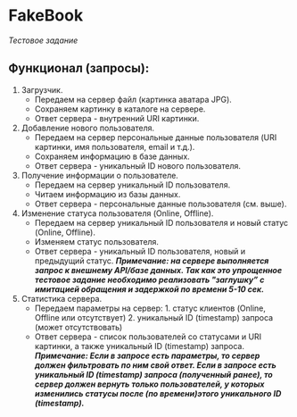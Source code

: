 # FakeBook
*Тестовое задание*
## Функционал (запросы):
1.	Загрузчик.
    * Передаем на сервер файл (картинка аватара JPG).
    * Сохраняем картинку в каталоге на сервере.
    * Ответ сервера - внутренний URI картинки.
2.	Добавление нового пользователя.
    * Передаем на сервер персональные данные пользователя (URI картинки, имя пользователя, email и т.д.).
    * Сохраняем информацию в базе данных.
    * Ответ сервера - уникальный ID нового пользователя.
3.	Получение информации о пользователе.
    * Передаем на сервер уникальный ID пользователя.
    * Читаем информацию из базы данных.
    * Ответ сервера - персональные данные пользователя (см. выше).
4.	Изменение статуса пользователя (Online, Offline).
    * Передаем на сервер уникальный ID пользователя и новый статус (Online, Offline).
    * Изменяем статус пользователя.
    * Ответ сервера - уникальный ID пользователя, новый и предыдущий статус.
***Примечание: на сервере выполняется запрос к внешнему API/базе данных. Так как это упрощенное тестовое задание необходимо реализовать "заглушку” с имитацией обращения и задержкой по времени 5-10 сек.***
5.	Статистика сервера.
    * Передаем параметры на сервер:
          1. статус клиентов (Online, Offline или отсутствует)
          2. уникальный ID (timestamp) запроса (может отсутствовать)
    * Ответ сервера - список пользователей со статусами и URI картинки, а также уникальный ID (timestamp) запроса.
***Примечание: Если в запросе есть параметры, то сервер должен фильтровать по ним свой ответ. Если в запросе есть уникальный ID (timestamp) запроса (полученный ранее), то сервер должен вернуть только пользователей, у которых изменились статусы после (по времени)этого уникального ID (timestamp).***
